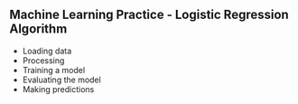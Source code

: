 ## Machine Learning Practice - Logistic Regression Algorithm
* Loading data
* Processing
* Training a model
* Evaluating the model
* Making predictions

